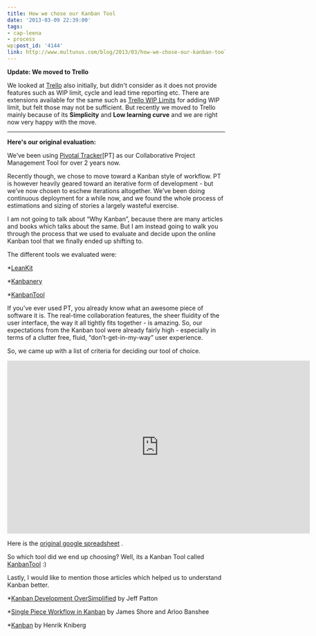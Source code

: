 ```yaml
---
title: How we chose our Kanban Tool
date: '2013-03-09 22:39:00'
tags:
- cap-leena
- process
wp:post_id: '4144'
link: http://www.multunus.com/blog/2013/03/how-we-chose-our-kanban-tool/
---
```


**Update: We moved to Trello**

We looked at 
[Trello](https://trello.com) also initially, but didn't consider as it does not provide features such as WIP limit, cycle and lead time reporting etc. There are extensions available for the same such as 
[Trello WIP Limits](https://github.com/NateHark/TrelloWIPLimits) for adding WIP limit, but felt those may not be sufficient. But recently we moved to Trello mainly because of its 
**Simplicity**
 and 
**Low learning curve**
 and we are right now very happy with the move.


****



**Here's our original evaluation:**


We’ve been using 
[Pivotal Tracker](http://www.pivotaltracker.com/)[PT] as our Collaborative Project Management Tool for over 2 years now.

Recently though, we chose to move toward a Kanban style of workflow. PT is however heavily geared toward an iterative form of development - but we’ve now chosen to eschew iterations altogether. We’ve been doing continuous deployment for a while now, and we found the whole process of estimations and sizing of stories a largely wasteful exercise.

I am not going to talk about “Why Kanban”, because there are many articles and books which talks about the same. But I am instead going to walk you through the process that we used to evaluate and decide upon the online Kanban tool that we finally ended up shifting to.

The different tools we evaluated were:


*[LeanKit](http://leankit.com/)

    
*[Kanbanery](http://kanbanery.com/)

    
*[KanbanTool](http://kanbantool.com/)

If you’ve ever used PT, you already know what an awesome piece of software it is. The real-time collaboration features, the sheer fluidity of the user interface, the way it all tightly fits together - is amazing. So, our expectations from the Kanban tool were already fairly high - especially in terms of a clutter free, fluid, “don’t-get-in-my-way” user experience.

So, we came up with a list of criteria for deciding our tool of choice.


<iframe src="https://docs.google.com/spreadsheet/pub?key=0ApUPwJdQvqT_dEJuS25YZzMwWkJVc0NXWXhIbUhaQ1E&amp;output=html&amp;widget=true" width="700" height="400" frameborder="0"></iframe>

Here is the 
[original google spreadsheet](https://docs.google.com/spreadsheet/ccc?key=0ApUPwJdQvqT_dEJuS25YZzMwWkJVc0NXWXhIbUhaQ1E&usp=sharing) .

So which tool did we end up choosing? Well, its a Kanban Tool called 
[KanbanTool](http://kanbantool.com) :)

Lastly, I would like to mention those articles which helped us to understand Kanban better.


*[Kanban Development OverSimplified](http://www.agileproductdesign.com/blog/2009/kanban_over_simplified.html) by Jeff Patton

    
*[Single Piece Workflow in Kanban](http://www.infoq.com/presentations/Single-Piece-Flow-Kanban) by James Shore and Arloo Banshee

    
*[Kanban](http://www.crisp.se/gratis-material-och-guider/kanban) by Henrik Kniberg
